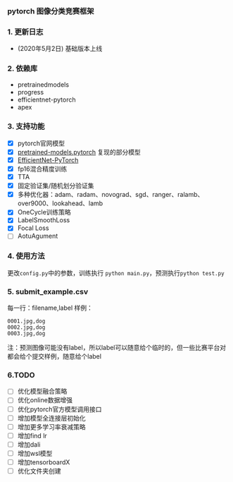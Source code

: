 ### pytorch 图像分类竞赛框架

### 1. 更新日志
- (2020年5月2日) 基础版本上线

### 2. 依赖库
- pretrainedmodels
- progress
- efficientnet-pytorch
- apex

### 3. 支持功能

- [x] pytorch官网模型
- [x] [pretrained-models.pytorch](https://github.com/Cadene/pretrained-models.pytorch) 复现的部分模型
- [x] [EfficientNet-PyTorch](https://github.com/lukemelas/EfficientNet-PyTorch) 
- [x] fp16混合精度训练
- [x] TTA
- [x] 固定验证集/随机划分验证集
- [x] 多种优化器：adam、radam、novograd、sgd、ranger、ralamb、over9000、lookahead、lamb
- [x] OneCycle训练策略
- [x] LabelSmoothLoss
- [x] Focal Loss
- [ ] AotuAgument
  
### 4. 使用方法
更改`config.py`中的参数，训练执行 `python main.py`，预测执行`python test.py`

### 5. submit_example.csv 
每一行：filename,label
样例：
```
0001.jpg,dog
0002.jpg,dog
0003.jpg,dog
```
注：预测图像可能没有label，所以label可以随意给个临时的，但一些比赛平台对都会给个提交样例，随意给个label
### 6.TODO

- [ ] 优化模型融合策略
- [ ] 优化online数据增强
- [ ] 优化pytorch官方模型调用接口
- [ ] 增加模型全连接层初始化
- [ ] 增加更多学习率衰减策略
- [ ] 增加find lr
- [ ] 增加dali
- [ ] 增加wsl模型
- [ ] 增加tensorboardX
- [ ] 优化文件夹创建
